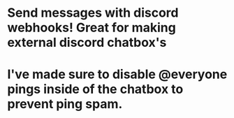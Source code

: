 # Send messages with discord webhooks! Great for making external discord chatbox's

# I've made sure to disable @everyone pings inside of the chatbox to prevent ping spam.
